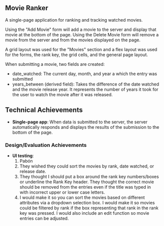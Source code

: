 ## Movie Ranker
A single-page application for ranking and tracking watched movies. 

Using the "Add Movie" form will add a movie to the server and display that movie at the bottom of the page. Using the Delete Movie form will remove a movie from the server and from the movies displayed on the page. 

A grid layout was used for the "Movies" section and a flex layout was used for the forms, the rank key, the grid cells, and the general page layout.

When submitting a movie, two fields are created:
- date_watched: The current day, month, and year a which the entry was submitted
- years_between (derived field): Takes the difference of the date watched and the movie release year. It represents the number of years it took for the user to watch the movie after it was released.

## Technical Achievements
- **Single-page app**: When data is submitted to the server, the server automatically responds and displays the results of the submission to the bottom of the page.

### Design/Evaluation Achievements
- **UI testing**: 
    1. Pabón
    2. They wished they could sort the movies by rank, date watched, or release date. 
    3. They thought I should put a box around the rank key numbers/boxes or underline the Rank Key header. They thought the correct movie should be removed from the entries even if the title was typed in with incorrect upper or lower case letters.
    4. I would make it so you can sort the movies based on different attributes via a dropdown selection box. I would make it so movies could be filtered by rank if the box representing that rank in the rank key was pressed. I would also include an edit function so movie entries can be adjusted.
